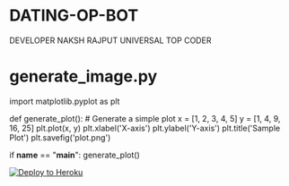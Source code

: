 # DATING-OP-BOT
DEVELOPER NAKSH RAJPUT UNIVERSAL TOP CODER
# generate_image.py
import matplotlib.pyplot as plt

def generate_plot():
    # Generate a simple plot
    x = [1, 2, 3, 4, 5]
    y = [1, 4, 9, 16, 25]
    plt.plot(x, y)
    plt.xlabel('X-axis')
    plt.ylabel('Y-axis')
    plt.title('Sample Plot')
    plt.savefig('plot.png')

if __name__ == "__main__":
    generate_plot()













<!DOCTYPE html>
<html lang="en">
<head>
    <meta charset="UTF-8">
    <meta name="viewport" content="width=device-width, initial-scale=1.0">
    <title>Deploy to Heroku</title>
</head>
<body>
    <a href="https://dashboard.heroku.com/new?template=https://github.com/heroku/node-js-getting-started" target="_blank">
        <img src="https://www.herokucdn.com/deploy/button.svg" alt="Deploy to Heroku">
    </a>
</body>
</html
